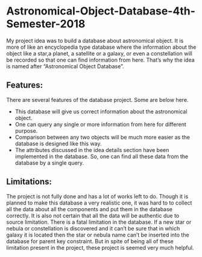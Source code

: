 # Astronomical-Object-Database-4th-Semester-2018
My project idea was to build a database about astronomical object. It is more of like an encyclopedia type database where the information about the object like a star,a planet, a satellite or a galaxy, or even a constellation will be recorded so that one can find information from here. That’s why the idea is named after “Astronomical Object Database”.


## Features:
There are several features of the database project. Some are below here.
- This database will give us correct information about the astronomical
object.
- One can query any single or more information from here for different
purpose.
- Comparison between any two objects will be much more easier as the
database is designed like this way.
- The attributes discussed in the idea details section have been
implemented in the database. So, one can find all these data from the
database by a single query.

## Limitations:

The project is not fully done and has a lot of works left to do. Though it is
planned to make this database a very realistic one, it was hard to to collect
all the data about all the components and put them in the database correctly.
It is also not certain that all the data will be authentic due to source
limitation. There is a fatal limitation in the database. If a new star or nebula
or constellation is discovered and it can’t be sure that in which galaxy it is
located then the star or nebula name can’t be inserted into the database for
parent key constraint. But in spite of being all of these limitation present in
the project, these project is seemed very much helpful.


